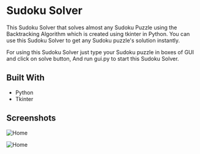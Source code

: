 
# Sudoku Solver 
 
This Sudoku Solver that solves almost any Sudoku Puzzle using the Backtracking Algorithm which is created using tkinter in Python. You can use this Sudoku Solver to get any Sudoku puzzle's solution instantly. 

For using this Sudoku Solver just type your Sudoku puzzle in boxes of GUI and click on solve button, And run gui.py to start this Sudoku Solver. 


## Built With

- Python
- Tkinter


## Screenshots

![Home](https://i.ibb.co/ysh0Gt8/image.png)

![Home](https://i.ibb.co/mzHh1TV/image.png)



